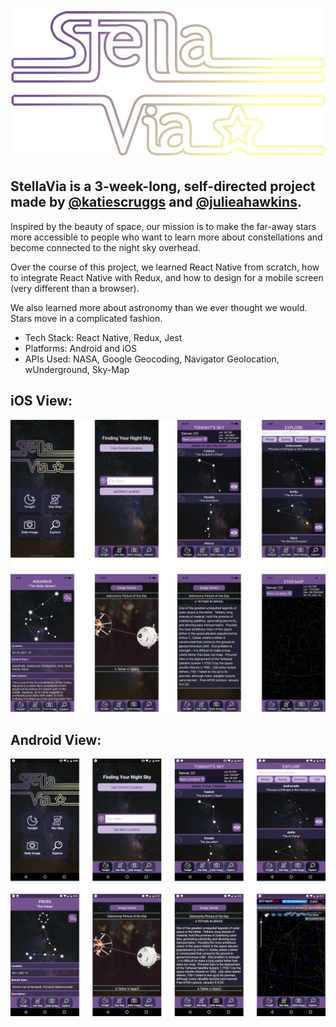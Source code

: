 ![alt text](./src/assets/stella-via-logo.png "Stella Via Logo")
## StellaVia is a 3-week-long, self-directed project made by [@katiescruggs](https://github.com/katiescruggs) and [@julieahawkins](https://github.com/julieahawkins). 
Inspired by the beauty of space, our mission is to make the far-away stars more accessible to people who want to learn more about constellations and become connected to the night sky overhead. 

Over the course of this project, we learned React Native from scratch, how to integrate React Native with Redux, and how to design for a mobile screen (very different than a browser). 

We also learned more about astronomy than we ever thought we would. Stars move in a complicated fashion.

* Tech Stack: React Native, Redux, Jest
* Platforms: Android and iOS
* APIs Used: NASA, Google Geocoding, Navigator Geolocation, wUnderground, Sky-Map

## iOS View:

![alt text](./src/assets/iOS-view.png "iOS Views")

## Android View:

![alt text](./src/assets/android-view.png "Android Views")



